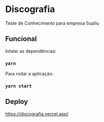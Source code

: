 # Discografia

Teste de Conhecimento para empresa Supliu

## Funcional
Intalar as dependências:
### `yarn`

Para rodar a aplicação:
### `yarn start`

## Deploy

https://discografia.vercel.app/
